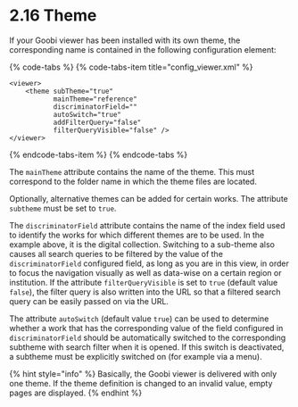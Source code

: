 # 2.16 Theme

If your Goobi viewer has been installed with its own theme, the corresponding name is contained in the following configuration element:

{% code-tabs %}
{% code-tabs-item title="config\_viewer.xml" %}
```markup
<viewer>
    <theme subTheme="true"
           mainTheme="reference"
           discriminatorField=""
           autoSwitch="true"
           addFilterQuery="false"
           filterQueryVisible="false" />
</viewer>
```
{% endcode-tabs-item %}
{% endcode-tabs %}

The `mainTheme` attribute contains the name of the theme. This must correspond to the folder name in which the theme files are located. 

Optionally, alternative themes can be added for certain works. The attribute `subtheme` must be set to `true`. 

The `discriminatorField` attribute contains the name of the index field used to identify the works for which different themes are to be used. In the example above, it is the digital collection. Switching to a sub-theme also causes all search queries to be filtered by the value of the `discriminatorField` configured field, as long as you are in this view, in order to focus the navigation visually as well as data-wise on a certain region or institution. If the attribute `filterQueryVisible` is set to `true` \(default value `false`\), the filter query is also written into the URL so that a filtered search query can be easily passed on via the URL. 

The attribute `autoSwitch` \(default value `true`\) can be used to determine whether a work that has the corresponding value of the field configured in `discriminatorField` should be automatically switched to the corresponding subtheme with search filter when it is opened. If this switch is deactivated, a subtheme must be explicitly switched on \(for example via a menu\).

{% hint style="info" %}
Basically, the Goobi viewer is delivered with only one theme. If the theme definition is changed to an invalid value, empty pages are displayed.
{% endhint %}

